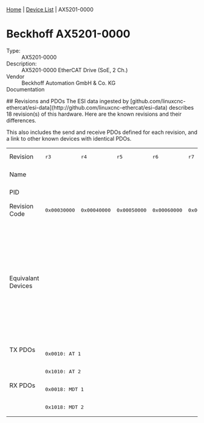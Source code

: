 <div class="nav"><a href="/esi-data">Home</a> | <a href="/esi-data/devices">Device List</a> | AX5201-0000</div>

#  Beckhoff AX5201-0000

<dl>
  <dt>Type:</dt><dd>AX5201-0000</dd>
  <dt>Description:</dt><dd>AX5201-0000 EtherCAT Drive (SoE, 2 Ch.)</dd>
  <dt>Vendor</dt><dd>Beckhoff Automation GmbH & Co. KG</dd>
  <dt>Documentation</dt><dd><a href=""></a></dd>
</dl>
## Revisions and PDOs
The ESI data ingested by [github.com/linuxcnc-ethercat/esi-data](http://github.com/linuxcnc-ethercat/esi-data) describes 18 revision(s) of this hardware.  Here are the known revisions and their differences.

This also includes the send and receive PDOs defined for each revision, and a link to other known devices with identical PDOs.

<table>
<tr >
<td class="first">Revision</td>
<td ><pre>r3</pre></td>
<td ><pre>r4</pre></td>
<td ><pre>r5</pre></td>
<td ><pre>r6</pre></td>
<td ><pre>r7</pre></td>
<td ><pre>r8</pre></td>
<td ><pre>r9</pre></td>
<td ><pre>r10</pre></td>
<td ><pre>r11</pre></td>
<td ><pre>r12</pre></td>
<td ><pre>r200</pre></td>
<td ><pre>r201</pre></td>
<td ><pre>r202</pre></td>
<td ><pre>r203</pre></td>
<td ><pre>r210</pre></td>
<td ><pre>r212</pre></td>
<td ><pre>r213</pre></td>
<td ><pre>r214</pre></td>
</tr>
<tr >
<td class="first">Name</td>
<td  colspan=18 align="center"><pre>AX5201-0000 EtherCAT Drive (SoE, 2 Ch.)</pre></td>
</tr>
<tr >
<td class="first">PID</td>
<td  colspan=18 align="center"><pre>0x14516012</pre></td>
</tr>
<tr >
<td class="first">Revision Code</td>
<td ><pre>0x00030000</pre></td>
<td ><pre>0x00040000</pre></td>
<td ><pre>0x00050000</pre></td>
<td ><pre>0x00060000</pre></td>
<td ><pre>0x00070000</pre></td>
<td ><pre>0x00080000</pre></td>
<td ><pre>0x00090000</pre></td>
<td ><pre>0x000a0000</pre></td>
<td ><pre>0x000b0000</pre></td>
<td ><pre>0x000c0000</pre></td>
<td ><pre>0x00c80000</pre></td>
<td ><pre>0x00c90000</pre></td>
<td ><pre>0x00ca0000</pre></td>
<td ><pre>0x00cb0000</pre></td>
<td ><pre>0x00d20000</pre></td>
<td ><pre>0x00d40000</pre></td>
<td ><pre>0x00d50000</pre></td>
<td ><pre>0x00d60000</pre></td>
</tr>
<tr >
<td class="first">Equivalant Devices</td>
<td  colspan=10 align="center"><pre><a href="AX5203-0000">AX5203-0000 r10</a><br/><a href="AX5203-0000">AX5203-0000 r11</a><br/><a href="AX5203-0000">AX5203-0000 r12</a><br/><a href="AX5203-0000">AX5203-0000 r3</a><br/><a href="AX5203-0000">AX5203-0000 r4</a><br/><a href="AX5203-0000">AX5203-0000 r5</a><br/><a href="AX5203-0000">AX5203-0000 r6</a><br/><a href="AX5203-0000">AX5203-0000 r7</a><br/><a href="AX5203-0000">AX5203-0000 r8</a><br/><a href="AX5203-0000">AX5203-0000 r9</a><br/><a href="AX5206-0000">AX5206-0000 r10</a><br/><a href="AX5206-0000">AX5206-0000 r11</a><br/><a href="AX5206-0000">AX5206-0000 r12</a><br/><a href="AX5206-0000">AX5206-0000 r3</a><br/><a href="AX5206-0000">AX5206-0000 r4</a><br/><a href="AX5206-0000">AX5206-0000 r5</a><br/><a href="AX5206-0000">AX5206-0000 r6</a><br/><a href="AX5206-0000">AX5206-0000 r7</a><br/><a href="AX5206-0000">AX5206-0000 r8</a><br/><a href="AX5206-0000">AX5206-0000 r9</a></pre></td>
<td  colspan=8 align="center"><pre><a href="AX5203-0000">AX5203-0000 r200</a><br/><a href="AX5203-0000">AX5203-0000 r201</a><br/><a href="AX5203-0000">AX5203-0000 r202</a><br/><a href="AX5203-0000">AX5203-0000 r203</a><br/><a href="AX5203-0000">AX5203-0000 r210</a><br/><a href="AX5203-0000">AX5203-0000 r212</a><br/><a href="AX5203-0000">AX5203-0000 r213</a><br/><a href="AX5203-0000">AX5203-0000 r214</a><br/><a href="AX5206-0000">AX5206-0000 r200</a><br/><a href="AX5206-0000">AX5206-0000 r201</a><br/><a href="AX5206-0000">AX5206-0000 r202</a><br/><a href="AX5206-0000">AX5206-0000 r203</a><br/><a href="AX5206-0000">AX5206-0000 r210</a><br/><a href="AX5206-0000">AX5206-0000 r212</a><br/><a href="AX5206-0000">AX5206-0000 r213</a><br/><a href="AX5206-0000">AX5206-0000 r214</a></pre></td>
</tr>
<tr class="txpdo pdosection">
<td class="first" rowspan=2 valign=top>TX PDOs</td>
<td colspan=18 align="left"><pre>0x0010: AT 1</pre></td>
<td></td>
</tr>
<tr class="txpdo pdosection">
<td  colspan=18 align="left"><pre>0x1010: AT 2</pre></td>
</tr>
<tr class="rxpdo pdosection">
<td class="first" rowspan=2 valign=top>RX PDOs</td>
<td colspan=18 align="left"><pre>0x0018: MDT 1</pre></td>
<td></td>
</tr>
<tr class="rxpdo pdosection">
<td  colspan=18 align="left"><pre>0x1018: MDT 2</pre></td>
</tr>
</table>
